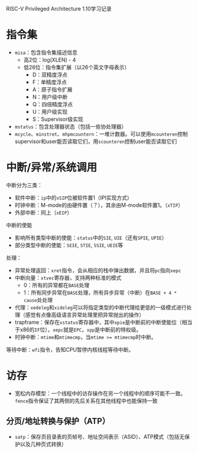 RISC-V Privileged Architecture 1.10学习记录

# 指令集

* `misa`：包含指令集描述信息
    * 高2位：log(XLEN) - 4
    * 低26位：指令集扩展（以26个英文字母表示）
        * D：双精度浮点
        * F：单精度浮点
        * A：原子指令扩展
        * N：用户级中断
        * Q：四倍精度浮点
        * U：用户级实现
        * S：Supervisor级实现
* `mstatus`：包含处理器状态（包括一些协处理器）
* `mcycle`、`minstret`、`mhpmcountern`：一堆计数器。可以使用`mcounteren`控制supervisor和user能否读取它们，用`scounteren`控制user能否读取它们


# 中断/异常/系统调用

中断分为三类：
* 软件中断：`ip`中的`xSIP`位被软件置1（IPI实现方式）
* 时钟中断：M-mode的由硬件置（？），其余由M-mode软件置1。（`xTIP`）
* 外部中断：同上（`xEIP`）

中断的使能
* 影响所有类型中断的使能：`status`中的`SIE`, `UIE`（还有`SPIE`, `UPIE`）
* 部分类型中断的使能：`SEIE`, `STIE`, `SSIE`, `UEIE`等

处理：
* 异常处理返回：`xret`指令，会从相应的栈中弹出数据，并且将`pc`指向`xepc`
* 中断向量：`xtvec`寄存器，支持两种标准的模式
    * 0：所有的异常都在`BASE`处理
    * 1：所有同步异常在`BASE`处理，所有异步异常（中断）在`BASE + 4 * cause`处处理
* 代理：`xedeleg`和`xideleg`可以将指定类型的中断代理给更低的一级模式进行处理（感觉有点像高级语言异常处理里把异常抛出的操作）
* trapframe：保存在`xstatus`寄存器中，其中`xpie`是中断前的中断使能位（相当于x86的`IF`位），`xepc`就是`EPC`，`xpp`是中断前的特权级。
* 时钟中断：`mtime`和`mtimecmp`，当`mtime >= mtimecmp`时中断。


等待中断：`wfi`指令，告知CPU暂停内核线程等待中断。


# 访存

* 宽松内存模型：一个线程中的访存操作在另一个线程中的顺序可能不一致。`fence`指令保证了其两侧的先后关系在其他线程中也能保持一致

## 分页/地址转换与保护（ATP）

* `satp`：保存页目录表的页帧号、地址空间表示（ASID）、ATP模式（包括无保护以及几种页式转换）
